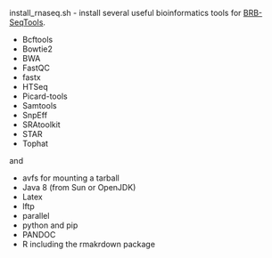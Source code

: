 install_rnaseq.sh - install several useful bioinformatics tools for [BRB-SeqTools](https://brb.nci.nih.gov/seqtools).

* Bcftools
* Bowtie2
* BWA
* FastQC
* fastx
* HTSeq
* Picard-tools
* Samtools
* SnpEff
* SRAtoolkit
* STAR
* Tophat

and

* avfs for mounting a tarball
* Java 8 (from Sun or OpenJDK)
* Latex
* lftp 
* parallel
* python and pip
* PANDOC
* R including the rmakrdown package
